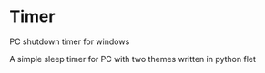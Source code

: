 # Timer
PC shutdown timer for windows

A simple sleep timer for PC with two themes written in python flet